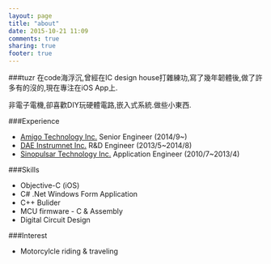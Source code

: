 ```yaml
---
layout: page
title: "about"
date: 2015-10-21 11:09
comments: true
sharing: true
footer: true
---
```

###tuzr
在code海浮沉,曾經在IC design house打雜練功,寫了幾年韌體後,做了許多有的沒的,現在專注在iOS App上.

非電子電機,卻喜歡DIY玩硬體電路,嵌入式系統.做些小東西.

###Experience
* <a href=http://www.amigo.com.tw/>Amigo Technology Inc.</a> Senior Engineer (2014/9~)
* <a href=http://daeinstrument.com.tw/main/index.php>DAE Instrumnet Inc.</a> R&D Engineer (2013/5~2014/8)
* <a href=http://www.sinopulsar.com.tw>Sinopulsar Technology Inc.</a> Application Engineer (2010/7~2013/4)

###Skills
* Objective-C (iOS)
* C# .Net Windows Form Application
* C++ Bulider
* MCU firmware - C & Assembly
* Digital Circuit Design

###Interest
* Motorcylcle riding & traveling

